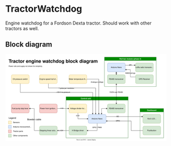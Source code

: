 # TractorWatchdog
Engine watchdog for a Fordson Dexta tractor. Should work with other tractors as well.

## Block diagram
![Bloack diagram of the system](Images/Overview.drawio.svg)